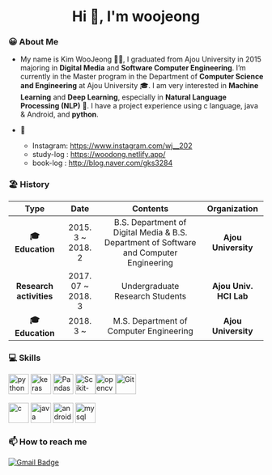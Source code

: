 <h1 align="center">Hi 👋, I'm woojeong</h1>

### 😀 About Me

- My name is Kim WooJeong 👩🏻, I graduated from Ajou University in 2015 majoring in **Digital Media** and **Software Computer Engineering**. I’m currently in the Master program in the Department of **Computer Science and Engineering** at Ajou University 🎓.  I am very interested in **Machine Learning** and **Deep Learning**, especially in **Natural Language Processing (NLP)** 🔭. I have a project experience using c language, java & Android, and **python**. 

- 👻
  - Instagram: https://www.instagram.com/wj__202
  - study-log : https://woodong.netlify.app/
  - book-log : http://blog.naver.com/gks3284

### 🏖 History
| **Type** | **Date** | **Contents** | **Organization** |
|:--------:|:--------:|:--------:|:--------:|
| **🎓 Education** | 2015. 3 ~ 2018. 2 | B.S. Department of Digital Media & B.S. Department of Software and Computer Engineering | **Ajou University** |
| **Research activities** | 2017. 07 ~ 2018. 3 | Undergraduate Research Students | **Ajou Univ. HCI Lab** |
| **🎓 Education** | 2018. 3 ~ | M.S.  Department of Computer Engineering | **Ajou University** |

### 💻 Skills
<div>
<img src="https://devicons.github.io/devicon/devicon.git/icons/python/python-original.svg" alt="python" width="40" height="40"/> <img src="https://upload.wikimedia.org/wikipedia/commons/thumb/a/ae/Keras_logo.svg/1024px-Keras_logo.svg.png" alt="keras" width="40" height="40"/> <img src="https://avatars1.githubusercontent.com/u/21206976?s=200&v=4" alt="Pandas" width="40px"/> <img src="https://avatars2.githubusercontent.com/u/365630?s=200&v=4" alt="Scikit-learn" width="40px" /><img src="https://www.vectorlogo.zone/logos/opencv/opencv-icon.svg" alt="opencv" width="40" height="40"/><img src="https://user-images.githubusercontent.com/32125218/89159419-6c847c80-d5aa-11ea-8421-2301fbc9c917.png" alt="Git" width="40px" />
  
<p align="left"> <img src="https://devicons.github.io/devicon/devicon.git/icons/c/c-original.svg" alt="c" width="40" height="40"/>  <img src="https://devicons.github.io/devicon/devicon.git/icons/java/java-original-wordmark.svg" alt="java" width="40" height="40"/> <img src="https://devicons.github.io/devicon/devicon.git/icons/android/android-original-wordmark.svg" alt="android" width="40" height="40"/> <img src="https://devicons.github.io/devicon/devicon.git/icons/mysql/mysql-original-wordmark.svg" alt="mysql" width="40" height="40"/> 

</div>


### 📫 How to reach me
[![Gmail Badge](https://img.shields.io/badge/Gmail-d14836?style=flat-square&logo=Gmail&logoColor=white&link=mailto:harimkang4422@gmail.com)](gks3284@ajou.ac.kr:) 
